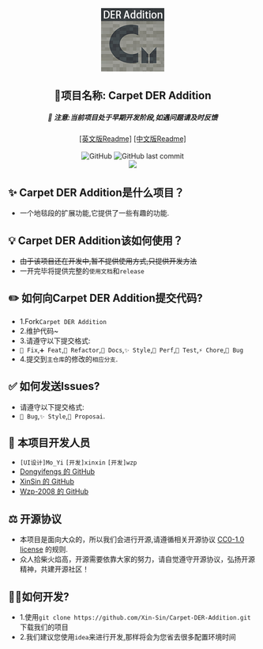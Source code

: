 <div align="center"><img alt="Logo" height="128" src="./src/main/resources/assets/carpet-der-addition/icon.png" width="128"/></div>

<h2 align="center">🌟项目名称: Carpet DER Addition</h2>
<h5 align="center">🚧 注意:当前项目处于早期开发阶段,如遇问题请及时反馈</h5>

<div align="center">
    <a href="./README.md">[英文版Readme]</a>
    <a href="./README.zh_CN.md">[中文版Readme]</a>
</div>

<br>

<div align="center">
    <img alt="GitHub" src="https://img.shields.io/github/license/xin-sin/Carpet-DER-Addition?style=for-the-badge">
    <img alt="GitHub last commit" src="https://img.shields.io/github/last-commit/xin-sin/Carpet-DER-Addition/1.18?style=for-the-badge">
</div>

<div align="center">
    <img src="https://img.shields.io/badge/Java-v.17.x.x-green">
</div>

## ✨ Carpet DER Addition是什么项目？
- 一个地毯段的扩展功能,它提供了一些有趣的功能.

## 💡️ Carpet DER Addition该如何使用？
- ~~由于该项目还在开发中,暂不提供使用方式,只提供开发方法~~
- 一开完毕将提供完整的`使用文档`和`release`

## ✏️ 如何向Carpet DER Addition提交代码?
- 1.Fork`Carpet DER Addition`
- 2.维护代码~
- 3.请遵守以下提交格式:
- `🚧 Fix`,`➕ Feat`,`🔨 Refactor`,`📝 Docs`,`✨ Style`,`🍱 Perf`,`🔧 Test`,`⚡️ Chore`,`🐛 Bug`
- 4.提交到`主仓库`的修改的`相应分支`.

## ✅ 如何发送Issues?
- 请遵守以下提交格式:
- `🐛 Bug`,`✨ Style`,`🎨 Proposai`.

## 👥 本项目开发人员
- `[UI设计]Mo_Yi`  `[开发]xinxin`  `[开发]wzp`
- [Dongyifengs 的 GitHub](https://github.com/Dongyifengs)
- [XinSin 的 GitHub](https://github.com/xin-sin)
- [Wzp-2008 的 GitHub](https://github.com/Wzp-2008)

## ⚖️ 开源协议
- 本项目是面向大众的，所以我们会进行开源,请遵循相关开源协议 [CC0-1.0 license](https://github.com/XinSin-top/Carpet-DER-Addition/LICENSE) 的规则.
- 众人拾柴火焰高，开源需要依靠大家的努力，请自觉遵守开源协议，弘扬开源精神，共建开源社区！

## 🧑‍💻如何开发?
- 1.使用`git clone https://github.com/Xin-Sin/Carpet-DER-Addition.git` 下载我们的项目
- 2.我们建议您使用`idea`来进行开发,那样将会为您省去很多配置环境时间